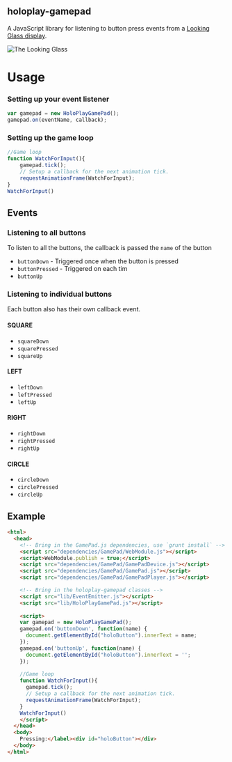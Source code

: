 holoplay-gamepad
--------------------
A JavaScript library for listening to button press events from a [Looking Glass display](https://lookingglassfactory.com).

![The Looking Glass](https://i.ytimg.com/vi/htFotQi_-jY/maxresdefault.jpg)

# Usage

### Setting up your event listener
```javascript
var gamepad = new HoloPlayGamePad();
gamepad.on(eventName, callback);
```

### Setting up the game loop
```javascript
//Game loop
function WatchForInput(){
    gamepad.tick();
    // Setup a callback for the next animation tick.
    requestAnimationFrame(WatchForInput);
}
WatchForInput()
```

## Events
### Listening to all buttons
To listen to all the buttons, the callback is passed the `name` of the button
  * `buttonDown` - Triggered once when the button is pressed
  * `buttonPressed` - Triggered on each tim
  * `buttonUp`
  
### Listening to individual buttons
Each button also has their own callback event.
#### SQUARE
* `squareDown`
* `squarePressed`
* `squareUp`
#### LEFT
* `leftDown`
* `leftPressed`
* `leftUp`
#### RIGHT
* `rightDown`
* `rightPressed`
* `rightUp`
#### CIRCLE
* `circleDown`
* `circlePressed`
* `circleUp`

## Example

```html
<html>
  <head>
    <!-- Bring in the GamePad.js dependencies, use `grunt install` -->
    <script src="dependencies/GamePad/WebModule.js"></script>
    <script>WebModule.publish = true;</script>
    <script src="dependencies/GamePad/GamePadDevice.js"></script>
    <script src="dependencies/GamePad/GamePad.js"></script>
    <script src="dependencies/GamePad/GamePadPlayer.js"></script>

    <!-- Bring in the holoplay-gamepad classes -->    
    <script src="lib/EventEmitter.js"></script>
    <script src="lib/HoloPlayGamePad.js"></script>
    
    <script>
    var gamepad = new HoloPlayGamePad();
    gamepad.on('buttonDown', function(name) {
      document.getElementById("holoButton").innerText = name;
    });
    gamepad.on('buttonUp', function(name) {
      document.getElementById("holoButton").innerText = '';
    });
    
    //Game loop
    function WatchForInput(){
      gamepad.tick();
      // Setup a callback for the next animation tick.
      requestAnimationFrame(WatchForInput);
    }
    WatchForInput()
    </script>
  </head>
  <body>
    Pressing:</label><div id="holoButton"></div>
  </body>
</html>
```
